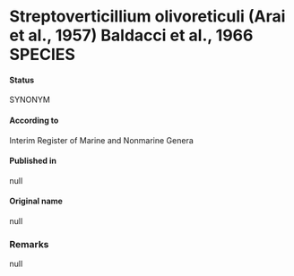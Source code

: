# Streptoverticillium olivoreticuli (Arai et al., 1957) Baldacci et al., 1966 SPECIES

#### Status
SYNONYM

#### According to
Interim Register of Marine and Nonmarine Genera

#### Published in
null

#### Original name
null

### Remarks
null